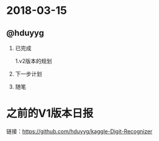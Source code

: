 # 2018-03-15

## @hduyyg

1.  已完成

    1.v2版本的规划

2.  下一步计划

3.  随笔


# 之前的V1版本日报

链接：https://github.com/hduyyg/kaggle-Digit-Recognizer